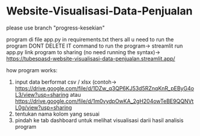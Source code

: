 # Website-Visualisasi-Data-Penjualan
please use branch "progress-kesekian"

program di file app.py
in requirements.txt thers all u need to run the program DONT DELETE IT
command to run the program-> streamlit run app.py
link program to sharing (no need running the syntax)-> https://tubespasd-website-visualisasi-data-penjualan.streamlit.app/

how program works:
  1. input data berformat csv / xlsx (contoh-> https://drive.google.com/file/d/1DZw_q3QP6KJ53d5RZnqKnR_pEByG4oL3/view?usp=sharing atau https://drive.google.com/file/d/1m0vydpOwKA_2gH204owTeBE9QQNVtL0g/view?usp=sharing
  2. tentukan nama kolom yang sesuai
  3. pindah ke tab dashboard untuk melihat visualisasi darii hasil analisis program
